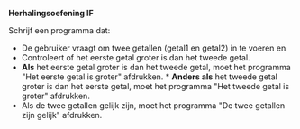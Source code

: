 **Herhalingsoefening IF**

Schrijf een programma dat:
* De gebruiker vraagt om twee getallen (getal1 en getal2) in te voeren en 
* Controleert of het eerste getal groter is dan het tweede getal. 
* **Als** het eerste getal groter is dan het tweede getal, moet het programma "Het eerste getal is groter" afdrukken. * **Anders als** het tweede getal groter is dan het eerste getal, moet het programma "Het tweede getal is groter" afdrukken. 
* Als de twee getallen gelijk zijn, moet het programma "De twee getallen zijn gelijk" afdrukken.